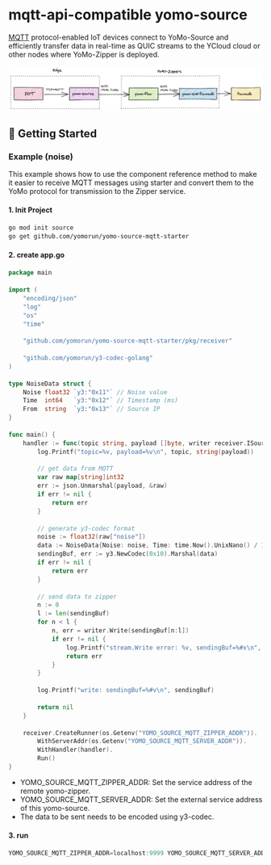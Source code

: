 # mqtt-api-compatible yomo-source
[MQTT](https://mqtt.org/mqtt-specification/) protocol-enabled IoT devices connect to YoMo-Source and efficiently transfer data in real-time as QUIC streams to the YCloud cloud or other nodes where YoMo-Zipper is deployed.

![schema](./docs/schema.jpg)

## 🚀 Getting Started

### Example (noise)

This example shows how to use the component reference method to make it easier to receive MQTT messages using starter and convert them to the YoMo protocol for transmission to the Zipper service.

#### 1. Init Project

```bash
go mod init source
go get github.com/yomorun/yomo-source-mqtt-starter
```

#### 2. create app.go

```go
package main

import (
	"encoding/json"
	"log"
	"os"
	"time"

	"github.com/yomorun/yomo-source-mqtt-starter/pkg/receiver"

	"github.com/yomorun/y3-codec-golang"
)

type NoiseData struct {
	Noise float32 `y3:"0x11"` // Noise value
	Time  int64   `y3:"0x12"` // Timestamp (ms)
	From  string  `y3:"0x13"` // Source IP
}

func main() {
	handler := func(topic string, payload []byte, writer receiver.ISourceWriter) error {
		log.Printf("topic=%v, payload=%v\n", topic, string(payload))

		// get data from MQTT
		var raw map[string]int32
		err := json.Unmarshal(payload, &raw)
		if err != nil {
			return err
		}

		// generate y3-codec format
		noise := float32(raw["noise"])
		data := NoiseData{Noise: noise, Time: time.Now().UnixNano() / 1e6, From: "127.0.0.1"}
		sendingBuf, err := y3.NewCodec(0x10).Marshal(data)
		if err != nil {
			return err
		}

		// send data to zipper
		n := 0
		l := len(sendingBuf)
		for n < l {
			n, err = writer.Write(sendingBuf[n:l])
			if err != nil {
				log.Printf("stream.Write error: %v, sendingBuf=%#x\n", err, sendingBuf)
				return err
			}
		}

		log.Printf("write: sendingBuf=%#v\n", sendingBuf)

		return nil
	}

	receiver.CreateRunner(os.Getenv("YOMO_SOURCE_MQTT_ZIPPER_ADDR")).
		WithServerAddr(os.Getenv("YOMO_SOURCE_MQTT_SERVER_ADDR")).
		WithHandler(handler).
		Run()
}
```

- YOMO_SOURCE_MQTT_ZIPPER_ADDR: Set the service address of the remote yomo-zipper.
- YOMO_SOURCE_MQTT_SERVER_ADDR: Set the external service address of this yomo-source.
- The data to be sent needs to be encoded using y3-codec.

#### 3. run

```go
YOMO_SOURCE_MQTT_ZIPPER_ADDR=localhost:9999 YOMO_SOURCE_MQTT_SERVER_ADDR=0.0.0.0:1883 go run app.go
```

